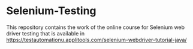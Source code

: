 # Selenium-Testing
This repository contains the work of the online course for Selenium web driver testing that is available in https://testautomationu.applitools.com/selenium-webdriver-tutorial-java/
